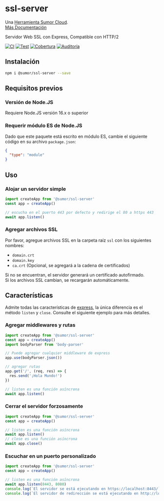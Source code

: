 # ssl-server

Una [Herramienta Sumor Cloud](https://sumor.cloud).  
[Más Documentación](https://sumor.cloud/ssl-server)

Servidor Web SSL con Express, Compatible con HTTP/2

[![CI](https://github.com/sumor-cloud/ssl-server/actions/workflows/ci.yml/badge.svg)](https://github.com/sumor-cloud/ssl-server/actions/workflows/ci.yml)
[![Test](https://github.com/sumor-cloud/ssl-server/actions/workflows/ut.yml/badge.svg)](https://github.com/sumor-cloud/ssl-server/actions/workflows/ut.yml)
[![Cobertura](https://github.com/sumor-cloud/ssl-server/actions/workflows/coverage.yml/badge.svg)](https://github.com/sumor-cloud/ssl-server/actions/workflows/coverage.yml)
[![Auditoría](https://github.com/sumor-cloud/ssl-server/actions/workflows/audit.yml/badge.svg)](https://github.com/sumor-cloud/ssl-server/actions/workflows/audit.yml)

## Instalación

```bash
npm i @sumor/ssl-server --save
```

## Requisitos previos

### Versión de Node.JS

Requiere Node.JS versión 16.x o superior

### Requerir módulo ES de Node.JS

Dado que este paquete está escrito en módulo ES, cambie el siguiente código en su archivo `package.json`:

```json
{
  "type": "module"
}
```

## Uso

### Alojar un servidor simple

```javascript
import createApp from '@sumor/ssl-server'
const app = createApp()

// escucha en el puerto 443 por defecto y redirige el 80 a https 443
await app.listen()
```

### Agregar archivos SSL

Por favor, agregue archivos SSL en la carpeta raíz `ssl` con los siguientes nombres:

- `domain.crt`
- `domain.key`
- `ca.crt` (Opcional, se agregará a la cadena de certificados)

Si no se encuentran, el servidor generará un certificado autofirmado.  
Si los archivos SSL cambian, se recargarán automáticamente.

## Características

Admite todas las características de [express](https://www.npmjs.com/package/express), la única diferencia es el método `listen` y `close`. Consulte el siguiente ejemplo para más detalles.

### Agregar middlewares y rutas

```javascript
import createApp from '@sumor/ssl-server'
const app = createApp()
import bodyParser from 'body-parser'

// Puede agregar cualquier middleware de express
app.use(bodyParser.json())

// agregar rutas
app.get('/', (req, res) => {
  res.send('¡Hola Mundo!')
})

// listen es una función asíncrona
await app.listen()
```

### Cerrar el servidor forzosamente

```javascript
import createApp from '@sumor/ssl-server'
const app = createApp()

// listen es una función asíncrona
await app.listen()
// close es una función asíncrona
await app.close()
```

### Escuchar en un puerto personalizado

```javascript
import createApp from '@sumor/ssl-server'
const app = createApp()

// listen es una función asíncrona
await app.listen(8443, 8080)
console.log(`El servidor se está ejecutando en https://localhost:8443/`)
console.log(`El servidor de redirección se está ejecutando en http://localhost:8080/`)
```
